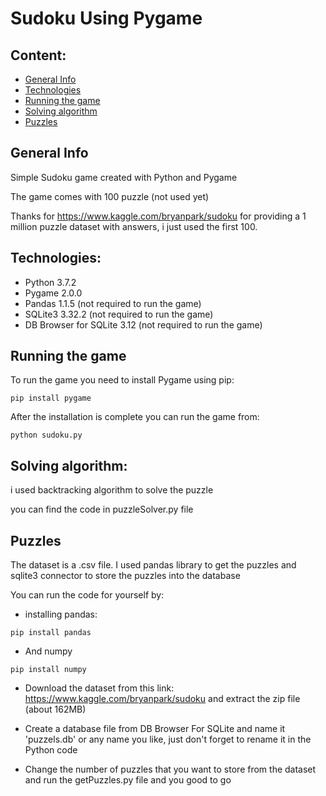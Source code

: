 # Sudoku Using Pygame


## Content:
* [General Info](#general-info)
* [Technologies](#technologies)
* [Running the game](#running-the-game)
* [Solving algorithm](#solving-algorithm)
* [Puzzles](#puzzles)

## General Info
Simple Sudoku game created with Python and Pygame

The game comes with 100 puzzle (not used yet)

Thanks for https://www.kaggle.com/bryanpark/sudoku for providing a 1 million puzzle dataset with answers, i just used the first 100.

## Technologies:
- Python                3.7.2
- Pygame                2.0.0
- Pandas                1.1.5 (not required to run the game)
- SQLite3               3.32.2 (not required to run the game)
- DB Browser for SQLite 3.12 (not required to run the game)

## Running the game
To run the game you need to install Pygame using pip:
~~~
pip install pygame
~~~
After the installation is complete you can run the game from:
~~~
python sudoku.py
~~~

## Solving algorithm:
i used backtracking algorithm to solve the puzzle

you can find the code in puzzleSolver.py file

## Puzzles
The dataset is a .csv file. I used pandas library to get the puzzles and sqlite3 connector to store the puzzles into the database

You can run the code for yourself by:
- installing pandas:
~~~
pip install pandas
~~~
- And numpy
~~~
pip install numpy
~~~
- Download the dataset from this link: https://www.kaggle.com/bryanpark/sudoku and extract the zip file (about 162MB)

- Create a database file from DB Browser For SQLite and name it 'puzzels.db' or any name you like, just don't forget to rename it in the Python code

- Change the number of puzzles that you want to store from the dataset and run the getPuzzles.py file and you good to go


